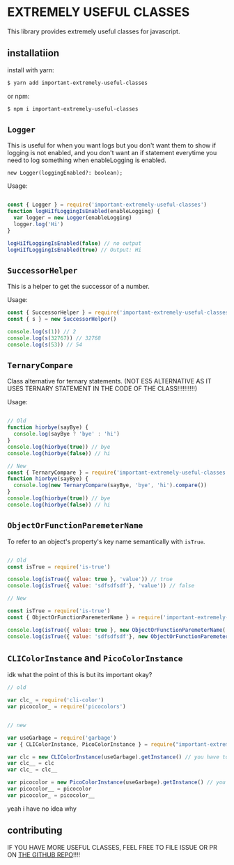 # EXTREMELY USEFUL CLASSES
This library provides extremely useful classes for javascript.

## installatiion
install with yarn:
```bash
$ yarn add important-extremely-useful-classes
```

or npm:
```bash
$ npm i important-extremely-useful-classes
```

## `Logger`
This is useful for when you want logs but you don't want them to show if logging is not enabled, and you don't want an if statement everytime you need to log something when enableLogging is enabled.

`new Logger(loggingEnabled?: boolean);`

Usage:
```js

const { Logger } = require('important-extremely-useful-classes')
function logHiIfLoggingIsEnabled(enableLogging) {
  var logger = new Logger(enableLogging)
  logger.log('Hi')
}

logHiIfLoggingIsEnabled(false) // no output
logHiIfLoggingIsEnabled(true) // Output: Hi
```

## `SuccessorHelper`
This is a helper to get the successor of a number.

Usage:
```js
const { SuccessorHelper } = require('important-extremely-useful-classes')
const { s } = new SuccessorHelper()

console.log(s(1)) // 2
console.log(s(32767)) // 32768
console.log(s(53)) // 54
```

## `TernaryCompare`
Class alternative for ternary statements. (NOT ES5 ALTERNATIVE AS IT USES TERNARY STATEMENT IN THE CODE OF THE CLASS!!!!!!!!!!)

Usage:
```js

// Old
function hiorbye(sayBye) {
  console.log(sayBye ? 'bye' : 'hi')
}
console.log(hiorbye(true)) // bye
console.log(hiorbye(false)) // hi

// New
const { TernaryCompare } = require('important-extremely-useful-classes')
function hiorbye(sayBye) {
  console.log(new TernaryCompare(sayBye, 'bye', 'hi').compare())
}
console.log(hiorbye(true)) // bye
console.log(hiorbye(false)) // hi

```

## `ObjectOrFunctionParemeterName`

To refer to an object's property's key name semantically with `isTrue`.

```js

// Old
const isTrue = require('is-true')

console.log(isTrue({ value: true }, 'value')) // true
console.log(isTrue({ value: 'sdfsdfsdf'}, 'value')) // false

// New

const isTrue = require('is-true')
const { ObjectOrFunctionParemeterName } = require('important-extremely-useful-classes')

console.log(isTrue({ value: true }, new ObjectOrFunctionParemeterName('value').getName())) // true
console.log(isTrue({ value: 'sdfsdfsdf'}, new ObjectOrFunctionParemeterName('value').getName())) // false

```

## `CLIColorInstance` and `PicoColorInstance`

idk what the point of this is but its important okay?

```js
// old

var clc_ = require('cli-color')
var picocolor_ = require('picocolors')


// new

var useGarbage = require('garbage')
var { CLIColorInstance, PicoColorInstance } = require("important-extremely-useful-classes")

var clc = new CLIColorInstance(useGarbage).getInstance() // you have to always pass garbage into clicolorinstance
var clc__ = clc
var clc_ = clc__

var picocolor = new PicoColorInstance(useGarbage).getInstance() // you have to always pass garbage into picocolorinstance too
var picocolor__ = picocolor
var picocolor_ = picocolor__
```
yeah i have no idea why


## contributing


IF YOU HAVE MORE USEFUL CLASSES, FEEL FREE TO FILE ISSUE OR PR ON <a href="https://github.com/10xEngineersQualityProgramming/ImportantExtremelyUsefulClasses.js">THE GITHUB REPO</a>!!!!